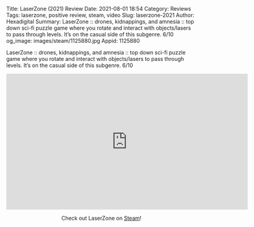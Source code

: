 Title: LaserZone (2021) Review
Date: 2021-08-01 18:54
Category: Reviews
Tags: laserzone, positive review, steam, video
Slug: laserzone-2021
Author: Hexadigital
Summary: LaserZone :: drones, kidnappings, and amnesia :: top down sci-fi puzzle game where you rotate and interact with objects/lasers to pass through levels. It’s on the casual side of this subgenre. 6/10
og_image: images/steam/1125880.jpg
Appid: 1125880

LaserZone :: drones, kidnappings, and amnesia :: top down sci-fi puzzle game where you rotate and interact with objects/lasers to pass through levels. It’s on the casual side of this subgenre. 6/10

<center><iframe src="https://www.youtube.com/embed/zkciVHWFLhw?feature=oembed" allow="accelerometer; autoplay; encrypted-media; gyroscope; picture-in-picture" width="640" height="360" frameborder="0"></iframe>

Check out LaserZone on [Steam](https://store.steampowered.com/app/1125880/?curator_clanid=34633900)!</center>